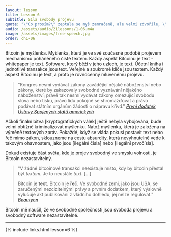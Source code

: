 ```yaml
---
layout: lesson
title: Lesson 6
subtitle: Síla svobody projevu
quote: "\"Co prosím?\" zeptala se myš zamračeně, ale velmi zdvořile, \"říkala jsi něco?\""
audio: /assets/audio/21lessons/1-06.m4a
image: /assets/images/free-speech.jpg
order: ch1-06
---
```


Bitcoin je myšlenka. Myšlenka, která je ve své současné podobě projevem 
mechanismu poháněného čistě textem. Každý aspekt Bitcoinu je text - whitepaper 
je text. Software, který běží v jeho uzlech, je text. Účetní kniha 
i jednotlivé transakce jsou text. Veřejné a soukromé klíče jsou textem. 
Každý aspekt Bitcoinu je text, a proto je rovnocenný mluvenému projevu.

> "Kongres nesmí vydávat zákony zavádějící nějaké náboženství nebo zákony, 
> které by zakazovaly svobodné vyznávání nějakého náboženství; právě tak 
> nesmí vydávat zákony omezující svobodu slova nebo tisku, právo lidu 
> pokojně se shromažďovat a právo podávat státním orgánům žádosti 
> o nápravu křivd."
> <cite>[První dodatek Ústavy Spojených států amerických][1st Amendment]</cite>

Ačkoli finální bitva [kryptografických válek] ještě nebyla vybojována, 
bude velmi obtížné kriminalizovat myšlenku. Natož myšlenku, která je 
založena na výměně textových zpráv. Pokaždé, když se vláda pokusí 
postavit text nebo řeč mimo zákon, sklouzneme na cestu absurdity, která 
nevyhnutelně vede k takovým ohavnostem, jako jsou [ilegální čísla] nebo 
[ilegální prvočísla].

Dokud existuje část světa, kde je projev svobodný ve smyslu volnosti, 
je Bitcoin nezastavitelný.

> "V žádné bitcoinové transakci neexistuje místo, kdy by bitcoin přestal 
> být *textem.* Je to neustále *text*. [...]
>
> Bitcoin je **text.** Bitcoin je **řeč.** Ve svobodné zemi, jako jsou USA, 
> se zaručenými nezcizitelnými právy a prvním dodatkem, který výslovně 
> vylučuje akt publikování z vládního dohledu, jej nelze regulovat."
> <cite>[Beautyon]</cite>

Bitcoin mě naučil, že ve svobodné společnosti jsou svoboda projevu 
a svobodný software nezastavitelné.

---

{% include links.html lesson=6 %}

<!-- Through the Looking-Glass -->
[a magic spell]: https://dergigi.com/2018/08/17/the-magic-dust-of-cryptography/
[rise-sov]: https://medium.com/bull-bitcoin/the-rise-of-the-sovereign-individual-2201eee82f00

<!-- Down the Rabbit Hole -->
[1st Amendment]: https://en.wikipedia.org/wiki/First_Amendment_to_the_United_States_Constitution
[Crypto Wars]: https://en.wikipedia.org/wiki/Crypto_Wars
[illegal numbers]: https://en.wikipedia.org/wiki/Illegal_number
[illegal primes]: https://en.wikipedia.org/wiki/Illegal_prime
[Beautyon]: https://archive.is/yAOwZ

<!-- Wikipedia -->
[alice]: https://en.wikipedia.org/wiki/Alice%27s_Adventures_in_Wonderland
[carroll]: https://en.wikipedia.org/wiki/Lewis_Carroll

